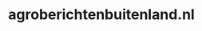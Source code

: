 ---
layout: post
title:  "agroberichtenbuitenland.nl"
internal_url:  "/dutchgov/agroberichtenbuitenland.nl.html"
subdomains_count: 7
all_subdomains_count: 77
urls_count: 4
ssl_rank: 100
http_rank: 70
url_link: /data/agroberichtenbuitenland.nl/urls.txt
all_subdomains_link: /data/agroberichtenbuitenland.nl/all_subdomains.txt
subdomains_link: /data/agroberichtenbuitenland.nl/subdomains.txt
categories: dutchgov
---
